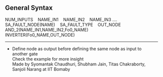 <h2>General Syntax</h2>

NUM_INPUTS  &nbsp;&nbsp;  NAME_IN1  &nbsp;&nbsp;  NAME_IN2  &nbsp;&nbsp; NAME_IN3 .... <br>
SA_FAULT_NODE(NAME) &nbsp;&nbsp;  SA_FAULT_TYPE  &nbsp;&nbsp;  OUT_NODE <br>
AND_2(NAME_IN1,NAME_IN2,Fo0_NAME) <br>
INVERTER(Fo0_NAME,OUT_NODE) <br>
<hr>

* Define node as output before defining the same node as input to another gate <br>
Check the example for more insight <br>
Made by Syomantak Chaudhuri, Shubham Jain, Titas Chakraborty, Sanjoli Narang at IIT Bomaby
